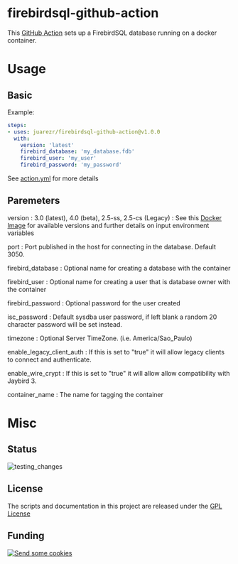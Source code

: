 # firebirdsql-github-action
This [GitHub Action](https://github.com/features/actions) sets up a FirebirdSQL database running on a docker container.

# Usage

## Basic

Example:

```yaml
steps:
- uses: juarezr/firebirdsql-github-action@v1.0.0
  with:
    version: 'latest'
    firebird_database: 'my_database.fdb'
    firebird_user: 'my_user'
    firebird_password: 'my_password'
```

See [action.yml](action.yml) for more details

## Paremeters

version
: 3.0 (latest), 4.0 (beta), 2.5-ss, 2.5-cs (Legacy)
: See this [Docker Image](https://hub.docker.com/r/jacobalberty/firebird) for available versions 
  and further details on input environment variables

port
: Port published in the host for connecting in the database. Default 3050.

firebird_database
: Optional name for creating a database with the container

firebird_user
: Optional name for creating a user that is database owner with the container

firebird_password
: Optional password for the user created

isc_password
: Default sysdba user password, if left blank a random 20 character password will be set instead.

timezone
: Optional Server TimeZone. (i.e. America/Sao_Paulo)

enable_legacy_client_auth
: If this is set to "true" it will allow legacy clients to connect and authenticate.

enable_wire_crypt
: If this is set to "true" it will allow allow compatibility with Jaybird 3.

container_name
: The name for tagging the container

# Misc

## Status

![testing_changes](https://github.com/juarezr/firebirdsql-github-action/workflows/testing_changes/badge.svg)

## License

The scripts and documentation in this project are released under the [GPL License](LICENSE)

## Funding

[<img alt="Send some cookies" src="http://img.shields.io/liberapay/receives/juarezr.svg?label=Send%20some%20cookies&logo=liberapay">](https://liberapay.com/juarezr/donate)
